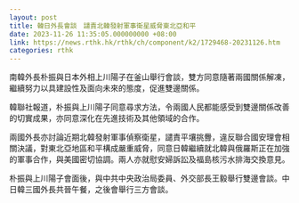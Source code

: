 ```yaml
---
layout: post
title: 韓日外長會談　譴責北韓發射軍事衛星威脅東北亞和平
date: 2023-11-26 11:35:05.000000000 +08:00
link: https://news.rthk.hk/rthk/ch/component/k2/1729468-20231126.htm
categories: rthk
---
```


南韓外長朴振與日本外相上川陽子在釜山舉行會談，雙方同意隨著兩國關係解凍，繼續努力以具建設性及面向未來的態度，促進雙邊關係。

韓聯社報道，朴振與上川陽子同意尋求方法，令兩國人民都能感受到雙邊關係改善的切實成果，亦同意深化在先進技術及其他領域的合作。

兩國外長亦討論近期北韓發射軍事偵察衛星，譴責平壤挑釁，違反聯合國安理會相關決議，對東北亞地區和平構成嚴重威脅，同意日韓繼續就北韓與俄羅斯正在加強的軍事合作，與美國密切協調。兩人亦就慰安婦訴訟及福島核污水排海交換意見。

朴振與上川陽子會面後，與中共中央政治局委員、外交部長王毅舉行雙邊會談。中日韓三國外長共晉午餐，之後會舉行三方會談。
